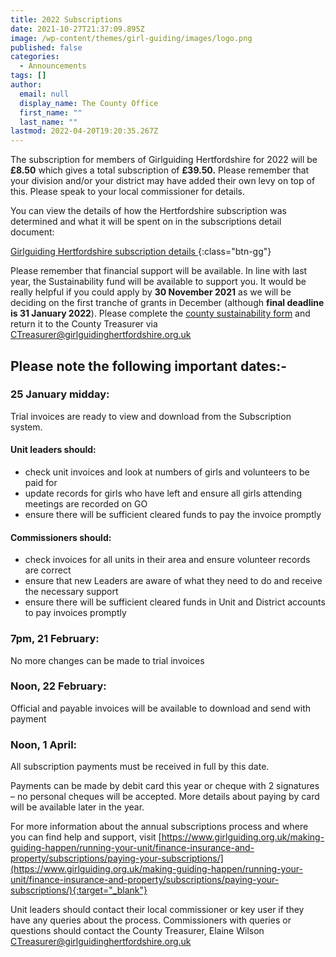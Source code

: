 ```yaml
---
title: 2022 Subscriptions
date: 2021-10-27T21:37:09.895Z
image: /wp-content/themes/girl-guiding/images/logo.png
published: false
categories:
  - Announcements
tags: []
author:
  email: null
  display_name: The County Office
  first_name: ""
  last_name: ""
lastmod: 2022-04-20T19:20:35.267Z
---
```


The subscription for members of Girlguiding Hertfordshire for 2022 will be **£8.50** which gives a total subscription of **£39.50.** Please remember that your division and/or your district may have added their own levy on top of this.  Please speak to your local commissioner for details. 

You can view the details of how the Hertfordshire subscription was determined and what it will be spent on in the subscriptions detail document:

[Girlguiding Hertfordshire subscription details <i class="fa fa-download"></i>](/assets/docs/subscriptions-2022.pdf){:class="btn-gg"}
 

 Please remember that financial support will be available.  In line with last year, the Sustainability fund will be available to support you.  It would be really helpful if you could apply by **30 November 2021** as we will be deciding on the first tranche of grants in December (although **final deadline is 31 January 2022**).  Please complete the [county sustainability form](/assets/docs/county-sustainability-form.docx) and return it to the County Treasurer via [CTreasurer@girlguidinghertfordshire.org.uk](mailto:CTreasurer@girlguidinghertfordshire.org.uk)

## Please note the following important dates:-

### 25 January midday: 
Trial invoices are ready to view and download from the Subscription system.

#### Unit leaders should:

- check unit invoices and look at numbers of girls and volunteers to be paid for
- update records for girls who have left and ensure all girls attending meetings are recorded on GO
- ensure there will be sufficient cleared funds to pay the invoice promptly

#### Commissioners should:

- check invoices for all units in their area and ensure volunteer records are correct
- ensure that new Leaders are aware of what they need to do and receive the necessary support
- ensure there will be sufficient cleared funds in Unit and District accounts to pay invoices promptly

### 7pm, 21 February: 
No more changes can be made to trial invoices 

### Noon, 22 February: 
Official and payable invoices will be available to download and send with payment

### Noon, 1 April: 
All subscription payments must be received in full by this date. 

Payments can be made by debit card this year or cheque with 2 signatures – no personal cheques will be accepted.  More details about paying by card will be available later in the year.

For more information about the annual subscriptions process and where you can find help and support, visit [https://www.girlguiding.org.uk/making-guiding-happen/running-your-unit/finance-insurance-and-property/subscriptions/paying-your-subscriptions/](https://www.girlguiding.org.uk/making-guiding-happen/running-your-unit/finance-insurance-and-property/subscriptions/paying-your-subscriptions/){:target="_blank"}

Unit leaders should contact their local commissioner or key user if they have any queries about the process. Commissioners with queries or questions should contact the County Treasurer, Elaine Wilson [CTreasurer@girlguidinghertfordshire.org.uk](mailto:CTreasurer@girlguidinghertfordshire.org.uk)
